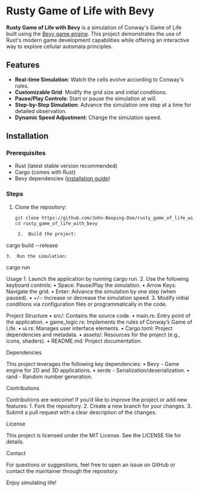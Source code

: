 # Rusty Game of Life with Bevy

**Rusty Game of Life with Bevy** is a simulation of Conway's Game of Life built using the [Bevy game engine](https://bevyengine.org/). This project demonstrates the use of Rust's modern game development capabilities while offering an interactive way to explore cellular automata principles.

## Features

- **Real-time Simulation**: Watch the cells evolve according to Conway's rules.
- **Customizable Grid**: Modify the grid size and initial conditions.
- **Pause/Play Controls**: Start or pause the simulation at will.
- **Step-by-Step Simulation**: Advance the simulation one step at a time for detailed observation.
- **Dynamic Speed Adjustment**: Change the simulation speed.

## Installation

### Prerequisites
- Rust (latest stable version recommended)
- Cargo (comes with Rust)
- Bevy dependencies ([installation guide](https://bevyengine.org/learn/book/getting-started/))

### Steps
1. Clone the repository:
   ```bash
   git clone https://github.com/John-Beeping-Doe/rusty_game_of_life_with_bevy.git
   cd rusty_game_of_life_with_bevy

	2.	Build the project:

cargo build --release


	3.	Run the simulation:

cargo run



Usage
	1.	Launch the application by running cargo run.
	2.	Use the following keyboard controls:
	•	Space: Pause/Play the simulation.
	•	Arrow Keys: Navigate the grid.
	•	Enter: Advance the simulation by one step (when paused).
	•	+/-: Increase or decrease the simulation speed.
	3.	Modify initial conditions via configuration files or programmatically in the code.

Project Structure
	•	src/: Contains the source code.
	•	main.rs: Entry point of the application.
	•	game_logic.rs: Implements the rules of Conway’s Game of Life.
	•	ui.rs: Manages user interface elements.
	•	Cargo.toml: Project dependencies and metadata.
	•	assets/: Resources for the project (e.g., icons, shaders).
	•	README.md: Project documentation.

Dependencies

This project leverages the following key dependencies:
	•	Bevy - Game engine for 2D and 3D applications.
	•	serde - Serialization/deserialization.
	•	rand - Random number generation.

Contributions

Contributions are welcome! If you’d like to improve the project or add new features:
	1.	Fork the repository.
	2.	Create a new branch for your changes.
	3.	Submit a pull request with a clear description of the changes.

License

This project is licensed under the MIT License. See the LICENSE file for details.

Contact

For questions or suggestions, feel free to open an issue on GitHub or contact the maintainer through the repository.

Enjoy simulating life!

